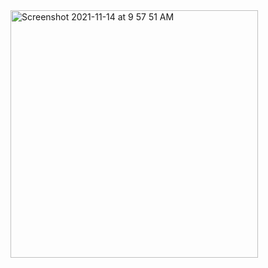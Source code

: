 <img width="396" alt="Screenshot 2021-11-14 at 9 57 51 AM" src="https://user-images.githubusercontent.com/71508128/141667524-ad530745-f4aa-4f9c-89ab-66d75d7b1434.png">
